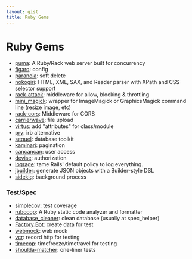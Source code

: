 ```yaml
---
layout: gist
title: Ruby Gems
---
```


# Ruby Gems

- [puma](https://github.com/puma/puma): A Ruby/Rack web server built for concurrency 
- [figaro](https://github.com/laserlemon/figaro): config
- [paranoia](https://github.com/rubysherpas/paranoia): soft delete
- [nokogiri](https://github.com/sparklemotion/nokogiri): HTML, XML, SAX, and Reader parser with XPath and CSS selector support
- [rack-attack](https://github.com/kickstarter/rack-attack): middleware for allow, blocking & throttling
- [mini_magick](https://github.com/minimagick/minimagick): wrapper for ImageMagick or GraphicsMagick command line (resize image, etc)
- [rack-cors](https://github.com/cyu/rack-cors): Middleware for CORS
- [carrierwave](https://github.com/carrierwaveuploader/carrierwave): file upload
- [virtus](https://github.com/solnic/virtus): add "attributes" for class/module
- [pry](https://github.com/pry/pry): irb alternative
- [sequel](https://github.com/jeremyevans/sequel): database toolkit
- [kaminari](https://github.com/kaminari/kaminari): pagination
- [cancancan](https://github.com/CanCanCommunity/cancancan): user access
- [devise](https://github.com/plataformatec/devise): authorization
- [lograge](https://github.com/roidrage/lograge): tame Rails' default policy to log everything.
- [jbuilder](https://github.com/rails/jbuilder): generate JSON objects with a Builder-style DSL
- [sidekiq](https://github.com/mperham/sidekiq): background process

### Test/Spec

- [simplecov](https://github.com/colszowka/simplecov): test coverage
- [rubocop](https://github.com/rubocop-hq/rubocop): A Ruby static code analyzer and formatter
- [database_cleaner](https://github.com/DatabaseCleaner/database_cleaner): clean database (usually at spec_helper)
- [Factory Bot](https://github.com/thoughtbot/factory_bot): create data for test
- [webmock](https://github.com/bblimke/webmock): web mock
- [vcr](https://github.com/vcr/vcr): record http for testing
- [timecop](https://github.com/travisjeffery/timecop): timefreeze/timetravel for testing
- [shoulda-matcher](https://github.com/thoughtbot/shoulda-matchers): one-liner tests
